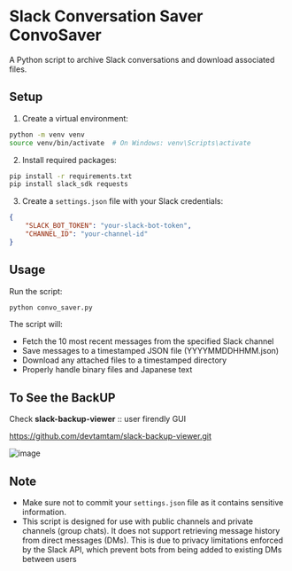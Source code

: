 # Slack Conversation Saver **ConvoSaver**

A Python script to archive Slack conversations and download associated files.

## Setup

1. Create a virtual environment:
```bash
python -m venv venv
source venv/bin/activate  # On Windows: venv\Scripts\activate
```

2. Install required packages:
```bash
pip install -r requirements.txt
pip install slack_sdk requests
```

3. Create a `settings.json` file with your Slack credentials:
```json
{
    "SLACK_BOT_TOKEN": "your-slack-bot-token",
    "CHANNEL_ID": "your-channel-id"
}
```

## Usage

Run the script:
```bash
python convo_saver.py
```

The script will:
- Fetch the 10 most recent messages from the specified Slack channel
- Save messages to a timestamped JSON file (YYYYMMDDHHMM.json)
- Download any attached files to a timestamped directory
- Properly handle binary files and Japanese text

## To See the BackUP

Check **slack-backup-viewer** :: user firendly GUI

https://github.com/devtamtam/slack-backup-viewer.git

![image](https://github.com/user-attachments/assets/588ec4a5-1849-49be-aebb-ec116a2868b7)


## Note

- Make sure not to commit your `settings.json` file as it contains sensitive information.
- This script is designed for use with public channels and private channels (group chats). It does not support retrieving message history from direct messages (DMs). This is due to privacy limitations enforced by the Slack API, which prevent bots from being added to existing DMs between users

